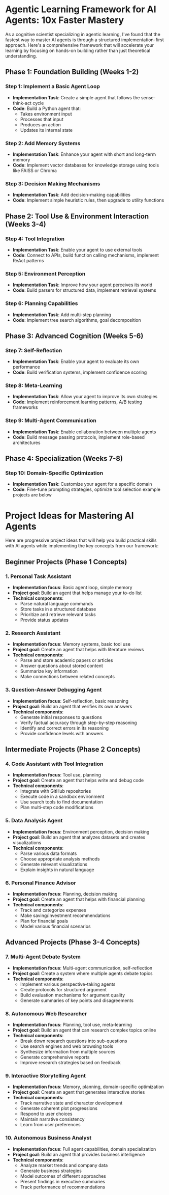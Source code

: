 # Agentic Learning Framework for AI Agents: 10x Faster Mastery

As a cognitive scientist specializing in agentic learning, I've found that the fastest way to master AI agents is through a structured implementation-first approach. Here's a comprehensive framework that will accelerate your learning by focusing on hands-on building rather than just theoretical understanding.

## Phase 1: Foundation Building (Weeks 1-2)

### Step 1: Implement a Basic Agent Loop
- **Implementation Task**: Create a simple agent that follows the sense-think-act cycle
- **Code**: Build a Python agent that:
  - Takes environment input
  - Processes that input
  - Produces an action
  - Updates its internal state

### Step 2: Add Memory Systems
- **Implementation Task**: Enhance your agent with short and long-term memory
- **Code**: Implement vector databases for knowledge storage using tools like FAISS or Chroma

### Step 3: Decision Making Mechanisms
- **Implementation Task**: Add decision-making capabilities
- **Code**: Implement simple heuristic rules, then upgrade to utility functions

## Phase 2: Tool Use & Environment Interaction (Weeks 3-4)

### Step 4: Tool Integration
- **Implementation Task**: Enable your agent to use external tools
- **Code**: Connect to APIs, build function calling mechanisms, implement ReAct patterns

### Step 5: Environment Perception
- **Implementation Task**: Improve how your agent perceives its world
- **Code**: Build parsers for structured data, implement retrieval systems

### Step 6: Planning Capabilities
- **Implementation Task**: Add multi-step planning
- **Code**: Implement tree search algorithms, goal decomposition

## Phase 3: Advanced Cognition (Weeks 5-6)

### Step 7: Self-Reflection
- **Implementation Task**: Enable your agent to evaluate its own performance
- **Code**: Build verification systems, implement confidence scoring

### Step 8: Meta-Learning
- **Implementation Task**: Allow your agent to improve its own strategies
- **Code**: Implement reinforcement learning patterns, A/B testing frameworks

### Step 9: Multi-Agent Communication
- **Implementation Task**: Enable collaboration between multiple agents
- **Code**: Build message passing protocols, implement role-based architectures

## Phase 4: Specialization (Weeks 7-8)

### Step 10: Domain-Specific Optimization
- **Implementation Task**: Customize your agent for a specific domain
- **Code**: Fine-tune prompting strategies, optimize tool selection
 example projects are below

# Project Ideas for Mastering AI Agents

Here are progressive project ideas that will help you build practical skills with AI agents while implementing the key concepts from our framework:

## Beginner Projects (Phase 1 Concepts)

### 1. Personal Task Assistant
- **Implementation focus**: Basic agent loop, simple memory
- **Project goal**: Build an agent that helps manage your to-do list
- **Technical components**:
  - Parse natural language commands
  - Store tasks in a structured database
  - Prioritize and retrieve relevant tasks
  - Provide status updates

### 2. Research Assistant
- **Implementation focus**: Memory systems, basic tool use
- **Project goal**: Create an agent that helps with literature reviews
- **Technical components**:
  - Parse and store academic papers or articles
  - Answer questions about stored content
  - Summarize key information
  - Make connections between related concepts

### 3. Question-Answer Debugging Agent
- **Implementation focus**: Self-reflection, basic reasoning
- **Project goal**: Build an agent that verifies its own answers
- **Technical components**:
  - Generate initial responses to questions
  - Verify factual accuracy through step-by-step reasoning
  - Identify and correct errors in its reasoning
  - Provide confidence levels with answers

## Intermediate Projects (Phase 2 Concepts)

### 4. Code Assistant with Tool Integration
- **Implementation focus**: Tool use, planning
- **Project goal**: Create an agent that helps write and debug code
- **Technical components**:
  - Integrate with GitHub repositories
  - Execute code in a sandbox environment
  - Use search tools to find documentation
  - Plan multi-step code modifications

### 5. Data Analysis Agent
- **Implementation focus**: Environment perception, decision making
- **Project goal**: Build an agent that analyzes datasets and creates visualizations
- **Technical components**:
  - Parse various data formats
  - Choose appropriate analysis methods
  - Generate relevant visualizations
  - Explain insights in natural language

### 6. Personal Finance Advisor
- **Implementation focus**: Planning, decision making
- **Project goal**: Create an agent that helps with financial planning
- **Technical components**:
  - Track and categorize expenses
  - Make saving/investment recommendations
  - Plan for financial goals
  - Model various financial scenarios

## Advanced Projects (Phase 3-4 Concepts)

### 7. Multi-Agent Debate System
- **Implementation focus**: Multi-agent communication, self-reflection
- **Project goal**: Create a system where multiple agents debate topics
- **Technical components**:
  - Implement various perspective-taking agents
  - Create protocols for structured argument
  - Build evaluation mechanisms for argument quality
  - Generate summaries of key points and disagreements

### 8. Autonomous Web Researcher
- **Implementation focus**: Planning, tool use, meta-learning
- **Project goal**: Build an agent that can research complex topics online
- **Technical components**:
  - Break down research questions into sub-questions
  - Use search engines and web browsing tools
  - Synthesize information from multiple sources
  - Generate comprehensive reports
  - Improve research strategies based on feedback

### 9. Interactive Storytelling Agent
- **Implementation focus**: Memory, planning, domain-specific optimization
- **Project goal**: Create an agent that generates interactive stories
- **Technical components**:
  - Track narrative state and character development
  - Generate coherent plot progressions
  - Respond to user choices
  - Maintain narrative consistency
  - Learn from user preferences

### 10. Autonomous Business Analyst
- **Implementation focus**: Full agent capabilities, domain specialization
- **Project goal**: Build an agent that provides business intelligence
- **Technical components**:
  - Analyze market trends and company data
  - Generate business strategies
  - Model outcomes of different approaches
  - Present findings in executive summaries
  - Track performance of recommendations


